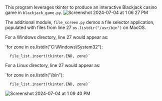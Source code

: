 This program leverages tkinter to produce an interactive Blackjack casino game in `blackjack_game.py`. 
![Screenshot 2024-07-04 at 1 06 27 PM](https://github.com/BDRunnels/Py_Blackjack_tkinter/assets/123217905/b53cfbfb-3d69-4dd1-a532-4e023123bdf6)

The additional module, `file_screen.py` demos a file selector application, populated with files from line 27 `os.listdir("/usr/bin")` on MacOS.

  For a Windows directory, line 27 would appear as:
  
  `for zone in os.listdir("C:\\Windows\\System32"):
  
      file_list.insert(tkinter.END, zone)`
      
  For a Linux directory, line 27 would appear as:
  
  `for zone in os.listdir("/bin"):
  
      file_list.insert(tkinter.END, zone)`

![Screenshot 2024-07-04 at 1 09 40 PM](https://github.com/BDRunnels/Py_Blackjack_tkinter/assets/123217905/b2002f1a-2775-4858-955e-fe1fa7fd7f5c)
